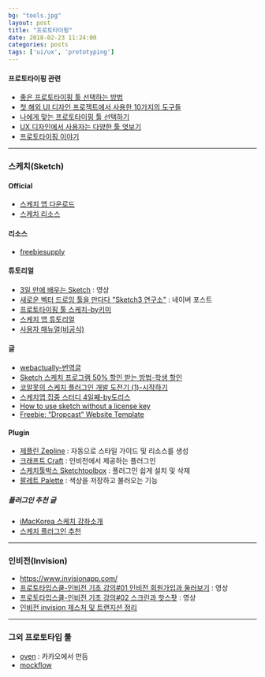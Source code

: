 ```yaml
---
bg: "tools.jpg"
layout: post
title: "프로토타이핑"
date: 2018-02-23 11:24:00
categories: posts
tags: ['ui/ux', 'prototyping']
---
```


#### 프로토타이핑 관련
- [좋은 프로토타이핑 툴 선택하는 방법](https://brunch.co.kr/@ebprux/217)
- [첫 해외 UI 디자인 프로젝트에서 사용한 10가지의 도구들](https://medium.com/korean-odocs/첫-해외-ui-디자인-프로젝트에서-사용한-10가지의-도구들-583b705d1cc)
- [나에게 맞는 프로토타이핑 툴 선택하기](https://medium.com/@hooncho/나에게-맞는-프로토타이핑-툴-선택하기-da5b369445c6)
- [UX 디자인에서 사용자는 다양한 툴 엿보기](https://brunch.co.kr/@ebprux/244)
- [프로토타이핑 이야기](https://brunch.co.kr/magazine/prototyping)

---

### 스케치(Sketch)

#### Official
- [스케치 앱 다운로드](https://www.sketchapp.com/)
- [스케치 리소스](https://www.sketchappsources.com/)

#### 리소스
- [freebiesupply](https://freebiesupply.com/free-sketch-mockups/)

#### 튜토리얼
- [3일 만에 배우는 Sketch](http://www.edwith.org/cdc_sketch/joinLectures/8887) : 영상
- [새로운 벡터 드로잉 툴을 만다다 "Sketch3 연구소"](http://post.naver.com/my/series/detail.nhn?seriesNo=207239&memberNo=639) : 네이버 포스트
- [프로토타이핑 툴 스케치-by키미](https://brunch.co.kr/magazine/sketch3)
- [스케치 앱 튜토리얼](https://www.vobour.com/스케치-앱-튜토리얼-1편-총-5편-r1fqygnhim)
- [사용자 매뉴얼(비공식)](https://sketch3doko.wordpress.com/)

#### 글
- [webactually-번역글](http://webactually.com/2017/09/스케치로-반응형-웹-디자인하기/)
- [Sketch 스케치 프로그램 50% 할인 받는 방법-학생 할인](http://27liter.tistory.com/65)
- [코알못의 스케치 플러그인 개발 도전기 (1)-시작하기](http://slowalk.tistory.com/2449)
- [스케치앱 집중 스터디 4일째-by도리스](http://rindesign.tistory.com/68)
- [How to use sketch without a license key](http://couponhacks.org/use-sketch-without-license-key/)
- [Freebie: “Dropcast” Website Template](https://tympanus.net/codrops/2018/02/23/freebie-dropcast-website-template-html-sketch/)

#### Plugin
- [제플린 Zepline](https://zeplin.io/) : 자동으로 스타일 가이드 및 리소스를 생성
- [크래프트 Craft](https://www.invisionapp.https://brunch.co.kr/@minwoo/1com/craft) : 인비전에서 제공하는 플러그인
- [스케치툴박스 Sketchtoolbox](http://sketchtoolbox.com/) : 플러그인 쉽게 설치 및 삭제
- [팔레트 Palette](https://github.com/andrewfiorillo/sketch-palettes) : 색상을 저장하고 불러오는 기능

##### 플러그인 추천 글
- [iMacKorea 스케치 강좌소개](http://imackorea.com/2016/05/맥-sketch-강좌-업데이트/)
- [스케치 플러그인 추천](http://www.suiux.com/essential_sketch_plugins/)

---

### 인비전(Invision)
- https://www.invisionapp.com/
- [프로토타입스쿨-인비전 기초 강의#01 인비전 회원가입과 둘러보기](https://vimeo.com/177360007) : 영상
- [프로토타입스쿨-인비전 기초 강의#02 스크린과 핫스팟](https://vimeo.com/178281587) : 영상
- [인비전 invision 제스처 및 트랜지션 정리](http://rindesign.tistory.com/74?category=641421)

---
### 그외 프로토타입 툴
- [oven](https://ovenapp.io/) : 카카오에서 만듬
- [mockflow](https://mockflow.com/)
